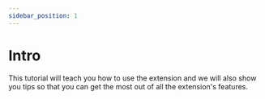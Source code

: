 ```yaml
---
sidebar_position: 1
---
```


# Intro

 This tutorial will teach you how to use the extension and we will also show you tips so that you can get the most out of all the extension's features.



